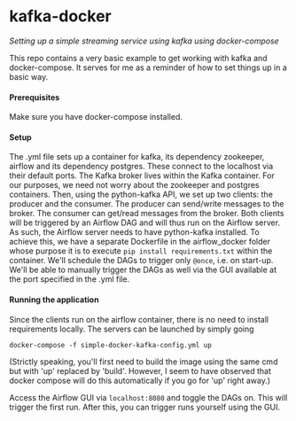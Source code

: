 # kafka-docker
*Setting up a simple streaming service using kafka using docker-compose*

This repo contains a very basic example to get working with kafka and docker-compose. It serves for me as a reminder
of how to set things up in a basic way.

#### Prerequisites
Make sure you have docker-compose installed.

#### Setup
The .yml file sets up a container for kafka, its dependency zookeeper, airflow and its dependency postgres. 
These connect to the localhost via their default ports. The Kafka broker lives within the Kafka container. For our purposes, 
we need not worry about the zookeeper and postgres containers. Then, using the python-kafka API, we set up two clients: 
the producer and the consumer. The producer can send/write messages to the broker. The consumer can get/read messages 
from the broker. Both clients will be triggered by an Airflow DAG and will thus run on the Airflow server. As such, the
Airflow server needs to have python-kafka installed. To achieve this, we have a separate Dockerfile in the airflow_docker
folder whose purpose it is to execute ```pip install requirements.txt``` within the container. We'll schedule the DAGs
to trigger only ``@once``, i.e. on start-up. We'll be able to manually trigger the DAGs as well via the GUI available
at the port specified in the .yml file.

#### Running the application
Since the clients run on the airflow container, there is no need to install requirements locally.
The servers can be launched by simply going
```
docker-compose -f simple-docker-kafka-config.yml up
```
(Strictly speaking, you'll first need to build the image using the same cmd but with 'up' replaced by 'build'. However,
I seem to have observed that docker compose will do this automatically if you go for 'up' right away.)

Access the Airflow GUI via ``localhost:8080`` and toggle the DAGs on. This will trigger the first run. After this,
you can trigger runs yourself using the GUI.
